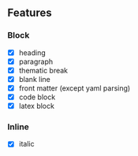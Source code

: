 ## Features

### Block

- [x] heading
- [x] paragraph
- [x] thematic break
- [x] blank line
- [x] front matter (except yaml parsing)
- [x] code block
- [x] latex block

### Inline

- [x] italic